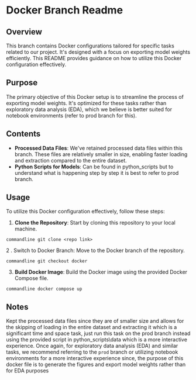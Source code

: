 # Docker Branch Readme

## Overview

This branch contains Docker configurations tailored for specific tasks related to our project. It's designed with a focus on exporting model weights efficiently. This README provides guidance on how to utilize this Docker configuration effectively.

## Purpose

The primary objective of this Docker setup is to streamline the process of exporting model weights. It's optimized for these tasks rather than exploratory data analysis (EDA), which we believe is better suited for notebook environments (refer to prod branch for this).

## Contents

- **Processed Data Files**: We've retained processed data files within this branch. These files are relatively smaller in size, enabling faster loading and extraction compared to the entire dataset.
- **Python Scripts for Models**: Can be found in python_scripts but to understand what is happening step by step it is best to refer to prod branch.

## Usage

To utilize this Docker configuration effectively, follow these steps:

1. **Clone the Repository**: Start by cloning this repository to your local machine.

```commandline git clone <repo link>```

2 . Switch to Docker Branch: Move to the Docker branch of the repository.

```commandline git checkout docker```

3.  **Build Docker Image**: Build the Docker image using the provided Docker Compose file.

```commandline docker compose up```

## Notes

Kept the processed data files since they are of smaller size and allows for the skipping of loading in the entire dataset and extracting it which is a significant time and space task, just run this task on the prod branch instead using the provided script in python_scripts\data which is a more interactive experience. Once again, for exploratory data analysis (EDA) and similar tasks, we recommend referring to the `prod` branch or utilizing notebook environments for a more interactive experience since, the purpose of this docker file is to generate the figures and export model weights rather than for EDA purposes
